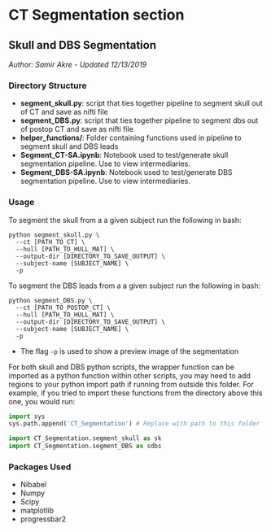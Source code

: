 
# CT Segmentation section

## Skull and DBS Segmentation
_Author: Samir Akre - Updated 12/13/2019_
### Directory Structure
- __segment_skull.py__: script that ties together pipeline to segment skull out of CT and save as nifti file
- __segment_DBS.py__: script that ties together pipeline to segment dbs out of postop CT and save as nifti file
- __helper_functions/__: Folder containing functions used in pipeline to segment skull and DBS leads
- __Segment_CT-SA.ipynb__: Notebook used to test/generate skull segmentation pipeline. Use to view intermediaries.
- __Segment_DBS-SA.ipynb__: Notebook used to test/generate DBS segmentation pipeline. Use to view intermediaries.

### Usage
To segment the skull from a a given subject run the following in bash:
```
python segment_skull.py \
  --ct [PATH_TO_CT] \
  --hull [PATH_TO_HULL_MAT] \
  --output-dir [DIRECTORY_TO_SAVE_OUTPUT] \
  --subject-name [SUBJECT_NAME] \
  -p
```

To segment the DBS leads from a a given subject run the following in bash:
```
python segment_DBS.py \
  --ct [PATH_TO_POSTOP_CT] \
  --hull [PATH_TO_HULL_MAT] \
  --output-dir [DIRECTORY_TO_SAVE_OUTPUT] \
  --subject-name [SUBJECT_NAME] \
  -p
```
  - The flag `-p` is used to show a preview image of the segmentation

For both skull and DBS python scripts, the wrapper function can be imported as a python function within other scripts, you may need to add regions to your python import path if running from outside this folder. For example, if you tried to import these functions from the directory above this one, you would run:
```python
import sys
sys.path.append('CT_Segmentation') # Replace with path to this folder

import CT_Segmentation.segment_skull as sk
import CT_Segmentation.segment_DBS as sdbs
```


### Packages Used
- Nibabel
- Numpy
- Scipy
- matplotlib
- progressbar2
